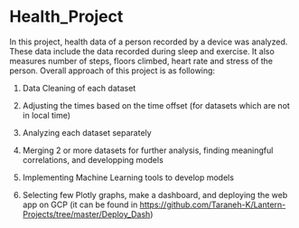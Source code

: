# Health_Project
In this project, health data of a person recorded by a device was analyzed. These data include the data recorded during sleep and exercise. It also measures number of steps, floors climbed, heart rate and stress of the person. Overall approach of this project is as following:

1. Data Cleaning of each dataset

2. Adjusting the times based on the time offset (for datasets which are not in local time)

3. Analyzing each dataset separately

4. Merging 2 or more datasets for further analysis, finding meaningful correlations, and developping models

5. Implementing Machine Learning tools to develop models

6. Selecting few Plotly graphs, make a dashboard, and deploying the web app on GCP (it can be found in https://github.com/Taraneh-K/Lantern-Projects/tree/master/Deploy_Dash)
